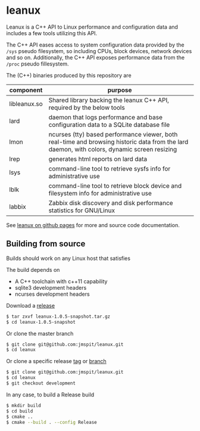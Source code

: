 # leanux

Leanux is a C++ API to Linux performance and configuration data and includes a few tools utilizing this API.

The C++ API eases access to system configuration data provided by the `/sys` pseudo filesystem, so including CPUs, block devices, network devices and so on. Additionally, the C++ API exposes performance data from the `/proc` pseudo fillesystem.

The (C++) binaries produced by this repository are

| component | purpose |
|------|---------|
| libleanux.so | Shared library backing the leanux C++ API, required by the below tools |
| lard | daemon that logs performance and base configuration data to a SQLite database file |
| lmon | ncurses (tty) based performance viewer, both real-time and browsing historic data from the lard daemon, with colors, dynamic screen resizing |
| lrep | generates html reports on lard data |
| lsys | command-line tool to retrieve sysfs info for administrative use |
| lblk | command-line tool to retrieve block device and filesystem info for administrative use |
| labbix | Zabbix disk discovery and disk performance statistics for GNU/Linux |

See [leanux on github pages](https://jmspit.github.io/leanux) for more and source code documentation.
## Building from source

Builds should work on any Linux host that satisfies

The build depends on

  - A C++ toolchain with c++11 capability
  - sqlite3 development headers
  - ncurses development headers

Download a [release](https://github.com/jmspit/leanux/releases)

```bash
$ tar zxvf leanux-1.0.5-snapshot.tar.gz
$ cd leanux-1.0.5-snapshot
```

Or clone the master branch

```bash
$ git clone git@github.com:jmspit/leanux.git
$ cd leanux
```

Or clone a specific release [tag](https://github.com/jmspit/leanux/tags) or [branch](https://github.com/jmspit/leanux/branches)

```bash
$ git clone git@github.com:jmspit/leanux.git
$ cd leanux
$ git checkout development
```

In any case, to build a Release build

```bash
$ mkdir build
$ cd build
$ cmake ..
$ cmake --build . --config Release
```

